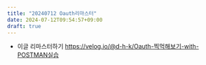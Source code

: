 ```yaml
---
title: "20240712 Oauth리마스터"
date: 2024-07-12T09:54:57+09:00
draft: true
---
```

- 이글 리마스터하기
https://velog.io/@d-h-k/Oauth-찍먹해보기-with-POSTMAN실습

